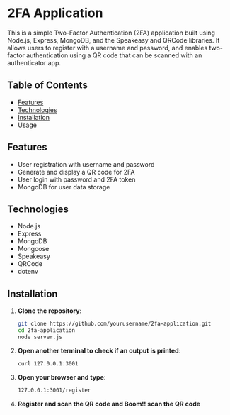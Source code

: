 # 2FA Application

This is a simple Two-Factor Authentication (2FA) application built using Node.js, Express, MongoDB, and the Speakeasy and QRCode libraries. It allows users to register with a username and password, and enables two-factor authentication using a QR code that can be scanned with an authenticator app.

## Table of Contents

- [Features](#features)
- [Technologies](#technologies)
- [Installation](#installation)
- [Usage](#usage)

## Features

- User registration with username and password
- Generate and display a QR code for 2FA
- User login with password and 2FA token
- MongoDB for user data storage

## Technologies

- Node.js
- Express
- MongoDB
- Mongoose
- Speakeasy
- QRCode
- dotenv

## Installation

1. **Clone the repository**:
   ```bash
   git clone https://github.com/yourusername/2fa-application.git
   cd 2fa-application
   node server.js

2. **Open another terminal to check if an output is printed**:
   ```bash
   curl 127.0.0.1:3001

3. **Open your browser and type**:
   ```bash
   127.0.0.1:3001/register

4. **Register and scan the QR code and Boom!! scan the QR code**
